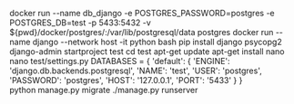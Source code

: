 docker run --name db_django -e POSTGRES_PASSWORD=postgres -e POSTGRES_DB=test -p 5433:5432 -v ${pwd}/docker/postgres/:/var/lib/postgresql/data postgres
docker run --name django --network host -it python bash
	pip install django psycopg2
	django-admin startproject test
	cd test
	apt-get update
	apt-get install nano
	nano test/settings.py
DATABASES = {
	'default': {
		'ENGINE': 'django.db.backends.postgresql',
		'NAME': 'test',
		'USER': 'postgres',
		'PASSWORD': 'postgres',
		'HOST': '127.0.0.1',
		'PORT': '5433'
	}
}	
	python manage.py migrate
	./manage.py runserver
